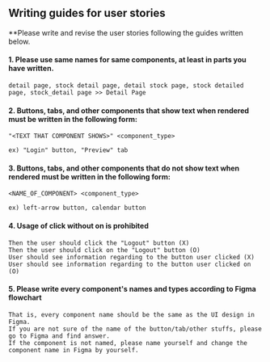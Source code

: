 ## Writing guides for user stories

**Please write and revise the user stories following the guides written below.

#### 1. Please use **same names for same components**, at least in parts you have written.
```
detail page, stock detail page, detail stock page, stock detailed page, stock_detail page >> Detail Page
```

#### 2. Buttons, tabs, and other components that show text when rendered must be written in the following form:
```
"<TEXT THAT COMPONENT SHOWS>" <component_type>

ex) "Login" button, "Preview" tab
```

#### 3. Buttons, tabs, and other components that do not show text when rendered must be written in the following form:
```
<NAME_OF_COMPONENT> <component_type>

ex) left-arrow button, calendar button
```

#### 4. Usage of **click** without **on** is prohibited
```
Then the user should click the "Logout" button (X)
Then the user should click on the "Logout" button (O)
User should see information regarding to the button user clicked (X)
User should see information regarding to the button user clicked on (O)
```

#### 5. Please write every component's names and types according to Figma flowchart
```
That is, every component name should be the same as the UI design in Figma.
If you are not sure of the name of the button/tab/other stuffs, please go to Figma and find answer.
If the component is not named, please name yourself and change the component name in Figma by yourself.
```
